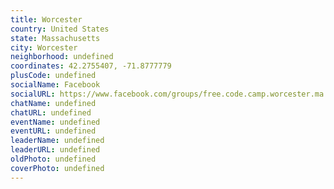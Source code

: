 ```yaml
---
title: Worcester
country: United States
state: Massachusetts
city: Worcester
neighborhood: undefined
coordinates: 42.2755407, -71.8777779
plusCode: undefined
socialName: Facebook
socialURL: https://www.facebook.com/groups/free.code.camp.worcester.ma
chatName: undefined
chatURL: undefined
eventName: undefined
eventURL: undefined
leaderName: undefined
leaderURL: undefined
oldPhoto: undefined
coverPhoto: undefined
---
```

